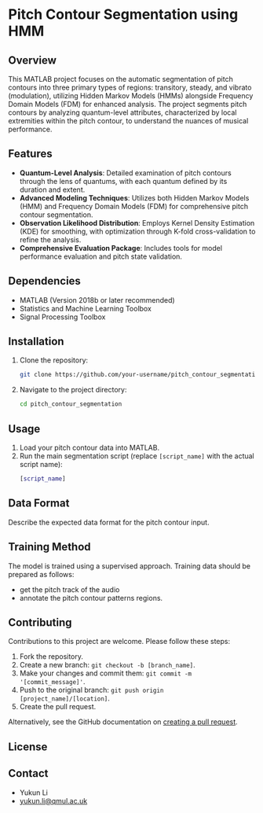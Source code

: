 # Pitch Contour Segmentation using HMM

## Overview
This MATLAB project focuses on the automatic segmentation of pitch contours into three primary types of regions: transitory, steady, and vibrato (modulation), utilizing Hidden Markov Models (HMMs) alongside Frequency Domain Models (FDM) for enhanced analysis. The project segments pitch contours by analyzing quantum-level attributes, characterized by local extremities within the pitch contour, to understand the nuances of musical performance.

## Features
- **Quantum-Level Analysis**: Detailed examination of pitch contours through the lens of quantums, with each quantum defined by its duration and extent.
- **Advanced Modeling Techniques**: Utilizes both Hidden Markov Models (HMM) and Frequency Domain Models (FDM) for comprehensive pitch contour segmentation.
- **Observation Likelihood Distribution**: Employs Kernel Density Estimation (KDE) for smoothing, with optimization through K-fold cross-validation to refine the analysis.
- **Comprehensive Evaluation Package**: Includes tools for model performance evaluation and pitch state validation.

## Dependencies
- MATLAB (Version 2018b or later recommended)
- Statistics and Machine Learning Toolbox
- Signal Processing Toolbox

## Installation
1. Clone the repository:
   ```bash
   git clone https://github.com/your-username/pitch_contour_segmentation.git
   ```
2. Navigate to the project directory:
   ```bash
   cd pitch_contour_segmentation
   ```

## Usage
1. Load your pitch contour data into MATLAB.
2. Run the main segmentation script (replace `[script_name]` with the actual script name):
   ```matlab
   [script_name]
   ```

## Data Format
Describe the expected data format for the pitch contour input.

## Training Method
The model is trained using a supervised approach. Training data should be prepared as follows:
- get the pitch track of the audio
- annotate the pitch contour patterns regions.

## Contributing
Contributions to this project are welcome. Please follow these steps:
1. Fork the repository.
2. Create a new branch: `git checkout -b [branch_name]`.
3. Make your changes and commit them: `git commit -m '[commit_message]'`.
4. Push to the original branch: `git push origin [project_name]/[location]`.
5. Create the pull request.

Alternatively, see the GitHub documentation on [creating a pull request](https://help.github.com/articles/creating-a-pull-request/).

## License


## Contact
- Yukun Li
- yukun.li@qmul.ac.uk



```

